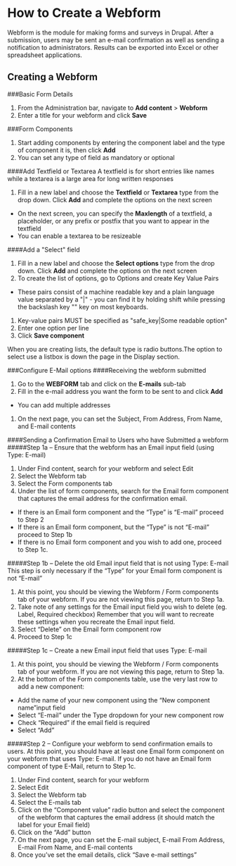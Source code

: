 # How to Create a Webform
Webform is the module for making forms and surveys in Drupal. 
After a submission, users may be sent an e-mail confirmation as well as sending a notification to administrators.
Results can be exported into Excel or other spreadsheet applications.

## Creating a Webform
###Basic Form Details
1. From the Administration bar, navigate to **Add content** > **Webform** 
1. Enter a title for your webform and click **Save**

###Form Components
1. Start adding components by entering the component label and the type of component it is, then click **Add**
1. You can set any type of field as mandatory or optional

####Add Textfield or Textarea
A textfield is for short entries like names while a textarea is a large area for long written responses

1. Fill in a new label and choose the **Textfield** or **Textarea** type from the drop down. Click **Add** and complete the options on the next screen
  - On the next screen, you can specify the **Maxlength** of a textfield, a placeholder, or any prefix or postfix that you want to appear in the textfield
  - You can enable a textarea to be resizeable

####Add a "Select" field
1. Fill in a new label and choose the **Select options** type from the drop down. Click **Add** and complete the options on the next screen
1. To create the list of options, go to Options and create Key Value Pairs
  - These pairs consist of a machine readable key and a plain language value separated by a "|" - you can find it by holding shift while pressing the backslash key "\" key on most keyboards.
1. Key-value pairs MUST be specified as "safe_key|Some readable option"
1. Enter one option per line
1. Click **Save component**

When you are creating lists, the default type is radio buttons.The option to select use a listbox is down the page in the Display section.
 
###Configure E-Mail options
####Receiving the webform submitted
1. Go to the **WEBFORM** tab and click on the **E-mails** sub-tab
1. Fill in the e-mail address you want the form to be sent to and click **Add**
  - You can add multiple addresses
1. On the next page, you can set the Subject, From Address, From Name, and E-mail contents

####Sending a Confirmation Email to Users who have Submitted a webform
#####Step 1a – Ensure that the webform has an Email input field (using Type: E-mail)
1. Under Find content, search for your webform and select Edit
1. Select the Webform tab
1. Select the Form components tab
1. Under the list of form components, search for the Email form component that captures the email address for the confirmation email.
  - If there is an Email form component and the “Type” is “E-mail” proceed to Step 2
  - If there is an Email form component, but the “Type” is not “E-mail” proceed to Step 1b
  - If there is no Email form component and you wish to add one, proceed to Step 1c.

#####Step 1b – Delete the old Email input field that is not using Type: E-mail
This step is only necessary if the “Type” for your Email form component is not “E-mail”

1. At this point, you should be viewing the Webform / Form components tab of your webform. If you are not viewing this page, return to Step 1a.
1. Take note of any settings for the Email input field you wish to delete (eg. Label, Required checkbox) Remember that you will want to recreate these settings when you recreate the Email input field.
1. Select “Delete” on the Email form component row
1. Proceed to Step 1c

#####Step 1c – Create a new Email input field that uses Type: E-mail
1. At this point, you should be viewing the Webform / Form components tab of your webform. If you are not viewing this page, return to Step 1a.
1. At the bottom of the Form components table, use the very last row to add a new component:
  - Add the name of your new component using the “New component name”input field
  - Select “E-mail” under the Type dropdown for your new component row
  - Check “Required” if the email field is required
  - Select “Add”

#####Step 2 – Configure your webform to send confirmation emails to users.
At this point, you should have at least one Email form component on your webform that uses Type: E-mail. If you do not have an Email form component of type E-Mail, return to Step 1c.

1. Under Find content, search for your webform
1. Select Edit
1. Select the Webform tab
1. Select the E-mails tab
1. Click on the “Component value” radio button and select the component of the webform that captures the email address (it should match the label for your Email field)
1. Click on the “Add” button
1. On the next page, you can set the E-mail subject, E-mail From Address, E-mail From Name, and E-mail contents
1. Once you’ve set the email details, click “Save e-mail settings”
